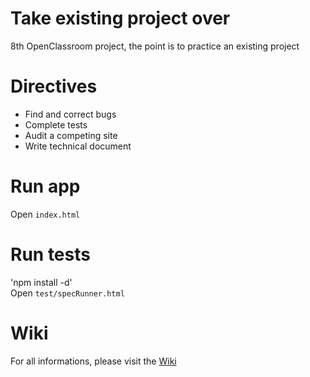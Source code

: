 # Take existing project over

8th OpenClassroom project, the point is to practice an existing project

# Directives
- Find and correct bugs
- Complete tests
- Audit a competing site
- Write technical document

# Run app
Open `index.html`

# Run tests
'npm install -d'<br>
Open `test/specRunner.html`

# Wiki
For all informations, please visit the [Wiki](https://github.com/Geoffrey013/oc-p8-Take-existing-project-over/wiki)
